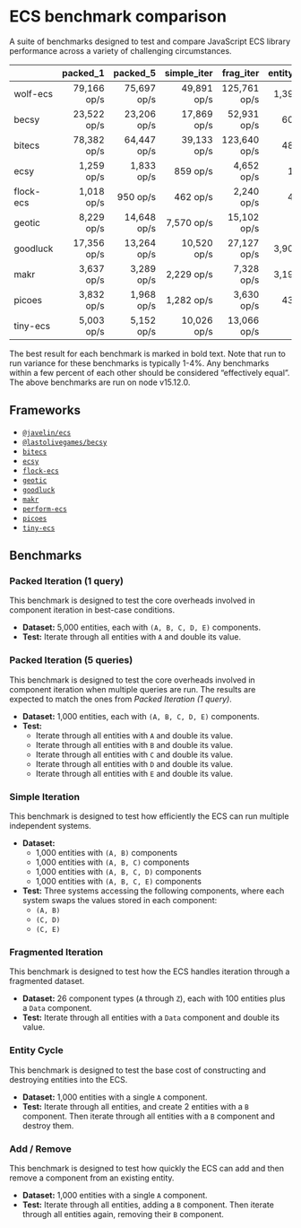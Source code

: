 # ECS benchmark comparison

A suite of benchmarks designed to test and compare JavaScript ECS library performance across a variety of challenging circumstances.

|     | packed_1 | packed_5 | simple_iter | frag_iter | entity_cycle | add_remove |
| --- | --: |--: |--: |--: |--: |--: |
| wolf-ecs | 79,166 op/s | 75,697 op/s | 49,891 op/s | 125,761 op/s | 1,399 op/s | 7,328 op/s |
| becsy | 23,522 op/s | 23,206 op/s | 17,869 op/s | 52,931 op/s | 607 op/s | 3,307 op/s |
| bitecs | 78,382 op/s | 64,447 op/s | 39,133 op/s | 123,640 op/s | 480 op/s | 983 op/s |
| ecsy | 1,259 op/s | 1,833 op/s | 859 op/s | 4,652 op/s | 10 op/s | 249 op/s |
| flock-ecs | 1,018 op/s | 950 op/s | 462 op/s | 2,240 op/s | 45 op/s | 4,423 op/s |
| geotic | 8,229 op/s | 14,648 op/s | 7,570 op/s | 15,102 op/s | 8 op/s | 269 op/s |
| goodluck | 17,356 op/s | 13,264 op/s | 10,520 op/s | 27,127 op/s | 3,904 op/s | 23,328 op/s |
| makr | 3,637 op/s | 3,289 op/s | 2,229 op/s | 7,328 op/s | 3,192 op/s | 7,973 op/s |
| picoes | 3,832 op/s | 1,968 op/s | 1,282 op/s | 3,630 op/s | 438 op/s | 841 op/s |
| tiny-ecs | 5,003 op/s | 5,152 op/s | 10,026 op/s | 13,066 op/s | 7 op/s | 312 op/s |

The best result for each benchmark is marked in bold text. Note that run to run variance for these benchmarks is typically 1-4%. Any benchmarks within a few percent of each other should be considered “effectively equal”. The above benchmarks are run on node v15.12.0.

## Frameworks

- [`@javelin/ecs`](https://github.com/3mcd/javelin)
- [`@lastolivegames/becsy`](https://github.com/lastolivegames/becsy)
- [`bitecs`](https://github.com/NateTheGreatt/bitecs)
- [`ecsy`](https://github.com/ecsyjs/ecsy)
- [`flock-ecs`](https://github.com/dannyfritz/flock-ecs)
- [`geotic`](https://github.com/ddmills/geotic)
- [`goodluck`](https://github.com/piesku/goodluck)
- [`makr`](https://github.com/makrjs/makr)
- [`perform-ecs`](https://github.com/fireveined/perform-ecs)
- [`picoes`](https://github.com/ayebear/picoes)
- [`tiny-ecs`](https://github.com/bvalosek/tiny-ecs)

## Benchmarks

### Packed Iteration (1 query)

This benchmark is designed to test the core overheads involved in component iteration in best-case conditions.

- **Dataset:** 5,000 entities, each with `(A, B, C, D, E)` components.
- **Test:** Iterate through all entities with `A` and double its value.

### Packed Iteration (5 queries)

This benchmark is designed to test the core overheads involved in component iteration when multiple queries are run. The results are expected to match the ones from _Packed Iteration (1 query)_.

- **Dataset:** 1,000 entities, each with `(A, B, C, D, E)` components.
- **Test:**
  - Iterate through all entities with `A` and double its value.
  - Iterate through all entities with `B` and double its value.
  - Iterate through all entities with `C` and double its value.
  - Iterate through all entities with `D` and double its value.
  - Iterate through all entities with `E` and double its value.

### Simple Iteration

This benchmark is designed to test how efficiently the ECS can run multiple independent systems.

- **Dataset:**
  - 1,000 entities with `(A, B)` components
  - 1,000 entities with `(A, B, C)` components
  - 1,000 entities with `(A, B, C, D)` components
  - 1,000 entities with `(A, B, C, E)` components
- **Test:** Three systems accessing the following components, where each system swaps the values stored in each component:
  - `(A, B)`
  - `(C, D)`
  - `(C, E)`

### Fragmented Iteration

This benchmark is designed to test how the ECS handles iteration through a fragmented dataset.

- **Dataset:** 26 component types (`A` through `Z`), each with 100 entities plus a `Data` component.
- **Test:** Iterate through all entities with a `Data` component and double its value.

### Entity Cycle

This benchmark is designed to test the base cost of constructing and destroying entities into the ECS.

- **Dataset:** 1,000 entities with a single `A` component.
- **Test:** Iterate through all entities, and create 2 entities with a `B` component. Then iterate through all entities with a `B` component and destroy them.

### Add / Remove

This benchmark is designed to test how quickly the ECS can add and then remove a component from an existing entity.

- **Dataset:** 1,000 entities with a single `A` component.
- **Test:** Iterate through all entities, adding a `B` component. Then iterate through all entities again, removing their `B` component.

